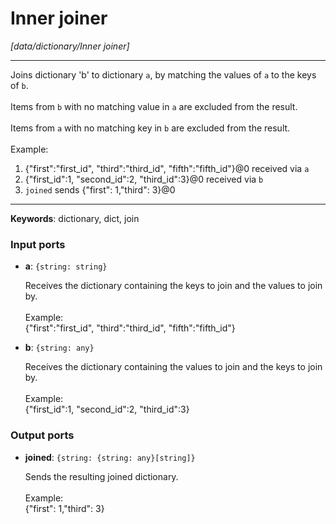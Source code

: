 # Inner joiner

_[data/dictionary/Inner joiner]_

---

Joins dictionary 'b' to dictionary `a`, by matching the values of `a` to the keys of `b`.<br>
<br>
Items from `b` with no matching value in `a` are excluded from the result.<br>
<br>
Items from `a` with no matching key in `b` are excluded from the result.<br>
<br>
Example:<br>
1. {"first":"first_id", "third":"third_id", "fifth":"fifth_id"}@0 received via `a`<br>
2. {"first_id":1, "second_id":2, "third_id":3}@0 received via `b`<br>
3. `joined` sends {"first": 1,"third": 3}@0<br>

---

__Keywords__: dictionary, dict, join

### Input ports

* __a__: ` {string: string} `

    Receives the dictionary containing the keys to join and the values to join by.<br>
    <br>
    Example:<br>
    {"first":"first_id", "third":"third_id", "fifth":"fifth_id"}<br>


* __b__: ` {string: any} `

    Receives the dictionary containing the values to join and the keys to join by.<br>
    <br>
    Example:<br>
    {"first_id":1, "second_id":2, "third_id":3}<br>

### Output ports

* __joined__: ` {string: {string: any}[string]} `

    Sends the resulting joined dictionary.<br>
    <br>
    Example:<br>
    {"first": 1,"third": 3}<br>

